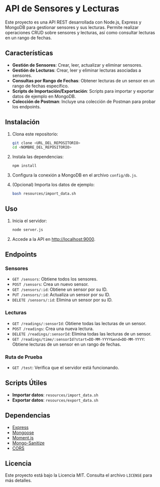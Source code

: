 # API de Sensores y Lecturas

Este proyecto es una API REST desarrollada con Node.js, Express y MongoDB para gestionar sensores y sus lecturas. Permite realizar operaciones CRUD sobre sensores y lecturas, así como consultar lecturas en un rango de fechas.

## Características

- **Gestión de Sensores**: Crear, leer, actualizar y eliminar sensores.
- **Gestión de Lecturas**: Crear, leer y eliminar lecturas asociadas a sensores.
- **Consultas por Rango de Fechas**: Obtener lecturas de un sensor en un rango de fechas específico.
- **Scripts de Importación/Exportación**: Scripts para importar y exportar datos de ejemplo en MongoDB.
- **Colección de Postman**: Incluye una colección de Postman para probar los endpoints.

## Instalación

1. Clona este repositorio:
   ```bash
   git clone <URL_DEL_REPOSITORIO>
   cd <NOMBRE_DEL_REPOSITORIO>
   ```
2. Instala las dependencias:
   ```bash
   npm install
   ```
3. Configura la conexión a MongoDB en el archivo `config/db.js`.

4. (Opcional) Importa los datos de ejemplo:
   ```bash
   bash resources/import_data.sh
   ```

## Uso

1. Inicia el servidor:
   ```bash
   node server.js
   ```
2. Accede a la API en [http://localhost:9000](http://localhost:9000).

## Endpoints

### Sensores
- `GET /sensors`: Obtiene todos los sensores.
- `POST /sensors`: Crea un nuevo sensor.
- `GET /sensors/:id`: Obtiene un sensor por su ID.
- `PUT /sensors/:id`: Actualiza un sensor por su ID.
- `DELETE /sensors/:id`: Elimina un sensor por su ID.

### Lecturas
- `GET /readings/:sensorId`: Obtiene todas las lecturas de un sensor.
- `POST /readings`: Crea una nueva lectura.
- `DELETE /readings/:sensorId`: Elimina todas las lecturas de un sensor.
- `GET /readings/time/:sensorId?start=DD-MM-YYYY&end=DD-MM-YYYY`: Obtiene lecturas de un sensor en un rango de fechas.

### Ruta de Prueba
- `GET /test`: Verifica que el servidor está funcionando.

## Scripts Útiles

- **Importar datos**: `resources/import_data.sh`
- **Exportar datos**: `resources/export_data.sh`

## Dependencias

- [Express](https://expressjs.com/)
- [Mongoose](https://mongoosejs.com/)
- [Moment.js](https://momentjs.com/)
- [Mongo-Sanitize](https://github.com/vkarpov15/mongo-sanitize)
- [CORS](https://github.com/expressjs/cors)

## Licencia

Este proyecto está bajo la Licencia MIT. Consulta el archivo `LICENSE` para más detalles.